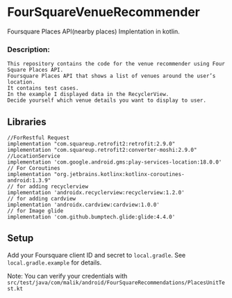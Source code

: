 # FourSquareVenueRecommender
Foursquare Places API(nearby places) Implentation in kotlin.


### Description:
```
This repository contains the code for the venue recommender using Four Square Places API.
Foursquare Places API that shows a list of venues around the user’s location.
It contains test cases.
In the example I displayed data in the RecyclerView.
Decide yourself which venue details you want to display to user.
```



## Libraries
    //ForRestful Request
    implementation "com.squareup.retrofit2:retrofit:2.9.0"
    implementation "com.squareup.retrofit2:converter-moshi:2.9.0"
    //LocationService
    implementation 'com.google.android.gms:play-services-location:18.0.0'
    // For Coroutines
    implementation "org.jetbrains.kotlinx:kotlinx-coroutines-android:1.3.9"
    // for adding recyclerview
    implementation 'androidx.recyclerview:recyclerview:1.2.0'
    // for adding cardview
    implementation 'androidx.cardview:cardview:1.0.0'
    // for Image glide
    implementation 'com.github.bumptech.glide:glide:4.4.0'

## Setup
Add your Foursquare client ID and secret to `local.gradle`. See `local.gradle.example` for details.

Note: You can verify your credentials with `src/test/java/com/malik/android/FourSquareRecommendations/PlacesUnitTest.kt`
